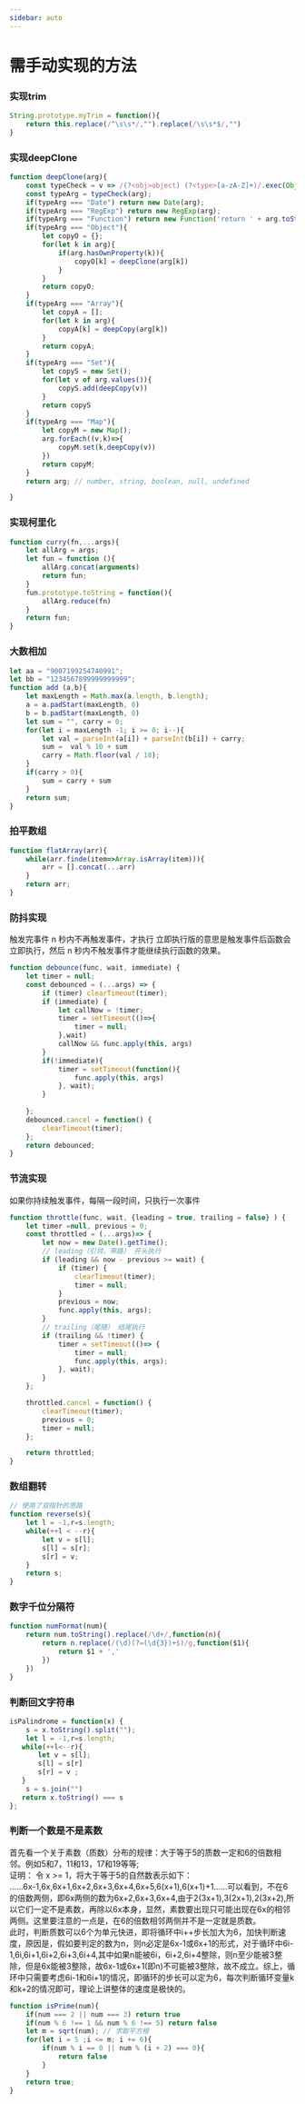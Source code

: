 ```yaml
---
sidebar: auto
---
```


# 需手动实现的方法

### 实现trim
```javascript
String.prototype.myTrim = function(){
    return this.replace(/^\s\s*/,"").replace(/\s\s*$/,"")
}
```
### 实现deepClone
``` javascript
function deepClone(arg){
    const typeCheck = v => /(?<obj>object) (?<type>[a-zA-Z]+)/.exec(Object.prototype.toString.call(v)).groups.type;
    const typeArg = typeCheck(arg);
    if(typeArg === "Date") return new Date(arg);
    if(typeArg === "RegExp") return new RegExp(arg);
    if(typeArg === "Function") return new Function('return ' + arg.toString()).call(this);
    if(typeArg === "Object"){
        let copyO = {};
        for(let k in arg){
            if(arg.hasOwnProperty(k)){
                copyO[k] = deepClone(arg[k])
            }
        }
        return copyO;
    }
    if(typeArg === "Array"){
        let copyA = [];
        for(let k in arg){
            copyA[k] = deepCopy(arg[k])
        }
        return copyA;
    }
    if(typeArg === "Set"){
        let copyS = new Set();
        for(let v of arg.values()){
            copyS.add(deepCopy(v))
        }
        return copyS
    }
    if(typeArg === "Map"){
        let copyM = new Map();
        arg.forEach((v,k)=>{
            copyM.set(k,deepCopy(v))
        })
        return copyM;
    }
    return arg; // number, string, boolean, null, undefined

}
```

### 实现柯里化
``` javascript
function curry(fn,...args){
    let allArg = args;
    let fun = function (){
        allArg.concat(arguments)
        return fun;
    }
    fun.prototype.toString = function(){
        allArg.reduce(fn)
    }
    return fun;
}
```

### 大数相加
``` javascript
let aa = "9007199254740991";
let bb = "1234567899999999999";
function add (a,b){
    let maxLength = Math.max(a.length, b.length);
    a = a.padStart(maxLength, 0)
    b = b.padStart(maxLength, 0)
    let sum = "", carry = 0;
    for(let i = maxLength -1; i >= 0; i--){
        let val = parseInt(a[i]) + parseInt(b[i]) + carry;
        sum =  val % 10 + sum
        carry = Math.floor(val / 10);
    }
    if(carry > 0){
        sum = carry + sum
    }
    return sum;
}
```

### 拍平数组
``` javascript 
function flatArray(arr){
    while(arr.finde(item=>Array.isArray(item))){
        arr = [].concat(...arr)
    }
    return arr;
}
```

### 防抖实现
触发完事件 n 秒内不再触发事件，才执行
立即执行版的意思是触发事件后函数会立即执行，然后 n 秒内不触发事件才能继续执行函数的效果。
``` javascript 
function debounce(func, wait, immediate) {
	let timer = null;
	const debounced = (...args) => {
		if (timer) clearTimeout(timer);
		if (immediate) {
            let callNow = !timer;
            timer = setTimeout(()=>{
                timer = null;
            },wait)
		    callNow && func.apply(this, args)
		}
        if(!immediate){
            timer = setTimeout(function(){
                func.apply(this, args)
            }, wait);
        }
        
	};
	debounced.cancel = function() {
		clearTimeout(timer);
	};
	return debounced;
}
```


### 节流实现
如果你持续触发事件，每隔一段时间，只执行一次事件

``` javascript 
function throttle(func, wait, {leading = true, trailing = false} ) {
    let timer =null, previous = 0;
    const throttled = (...args)=> {
        let now = new Date().getTime();
        // leading（引领，带路） 开头执行 
        if (leading && now - previous >= wait) {
            if (timer) {
                clearTimeout(timer);
                timer = null;
            }
            previous = now;
            func.apply(this, args);
        }
        // trailing（尾随） 结尾执行 
        if (trailing && !timer) {
            timer = setTimeout(()=> {
                timer = null;
                func.apply(this, args);
            }, wait);
        }
    };

    throttled.cancel = function() {
        clearTimeout(timer);
        previous = 0;
        timer = null;
    };

    return throttled;
}
```

### 数组翻转
``` javascript
// 使用了双指针的思路
function reverse(s){
    let l = -1,r=s.length;
    while(++l < --r){
        let v = s[l];
        s[l] = s[r];
        s[r] = v;
    }
    return s;
}
```

### 数字千位分隔符
``` javascript
function numFormat(num){
    return num.toString().replace(/\d+/,function(n){
        return n.replace(/(\d)(?=(\d{3})+$)/g,function($1){
            return $1 + ','
        })
    })
}
```

### 判断回文字符串
``` javascript
isPalindrome = function(x) {
    s = x.toString().split("");
    let l = -1,r=s.length;
   while(++l<--r){
       let v = s[l];
       s[l] = s[r]
       s[r] = v ;
   }
    s = s.join("")
   return x.toString() === s
};
```

### 判断一个数是不是素数

首先看一个关于素数（质数）分布的规律：大于等于5的质数一定和6的倍数相邻。例如5和7，11和13，17和19等等; <br>
证明： 令 x >= 1，将大于等于5的自然数表示如下：<br/>
......6x-1,6x,6x+1,6x+2,6x+3,6x+4,6x+5,6(x+1),6(x+1)+1......可以看到，不在6的倍数两侧，即6x两侧的数为6x+2,6x+3,6x+4,由于2(3x+1),3(2x+1),2(3x+2),所以它们一定不是素数，再除以6x本身，显然，素数要出现只可能出现在6x的相邻两侧。这里要注意的一点是，在6的倍数相邻两侧并不是一定就是质数。 <br>
此时，判断质数可以6个为单元快进，即将循环中i++步长加大为6，加快判断速度，原因是，假如要判定的数为n，则n必定是6x-1或6x+1的形式，对于循环中6i-1,6i,6i+1,6i+2,6i+3,6i+4,其中如果n能被6i，6i+2,6i+4整除，则n至少能被3整除，但是6x能被3整除，故6x-1或6x+1(即n)不可能被3整除，故不成立。综上，循环中只需要考虑6i-1和6i+1的情况，即循环的步长可以定为6，每次判断循环变量k和k+2的情况即可，理论上讲整体的速度是极快的。
``` javascript
function isPrime(num){
    if(num === 2 || num === 3) return true
    if(num % 6 !== 1 && num % 6 !== 5) return false
    let m = sqrt(num); // 求取平方根
    for(let i = 5 ;i <= m; i += 6){
        if(num % i == 0 || num % (i + 2) === 0){
            return false
        }
    }
    return true;
}
```

